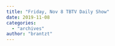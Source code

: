 ```yaml
---
title: "Friday, Nov 8 TBTV Daily Show"
date: 2019-11-08
categories: 
  - "archives"
author: "brantzt"
---
```



